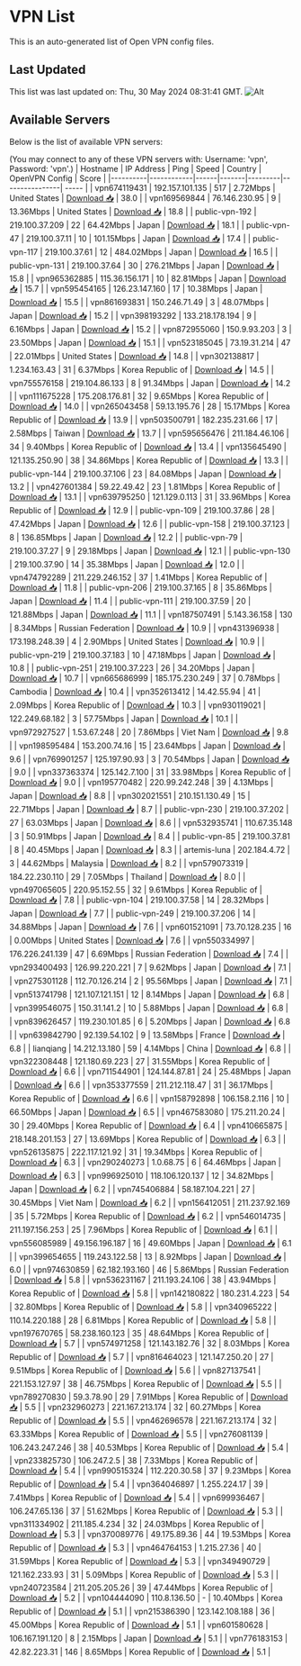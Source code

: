 # VPN List

This is an auto-generated list of Open VPN config files.

## Last Updated

This list was last updated on: Thu, 30 May 2024 08:31:41 GMT.
![Alt](https://repobeats.axiom.co/api/embed/186b98318ef1479477931607c1ad7d823f12451f.svg "Repobeats analytics image")

## Available Servers

Below is the list of available VPN servers:

(You may connect to any of these VPN servers with: Username: 'vpn', Password: 'vpn'.)
| Hostname | IP Address | Ping | Speed | Country | OpenVPN Config | Score |
|----------|------------|------|-------|---------|----------------| ----- |
| vpn674119431 | 192.157.101.135 | 517 | 2.72Mbps | United States | [Download 📥](./configs/server_0_US.ovpn) | 38.0 |
| vpn169569844 | 76.146.230.95 | 9 | 13.36Mbps | United States | [Download 📥](./configs/server_1_US.ovpn) | 18.8 |
| public-vpn-192 | 219.100.37.209 | 22 | 64.42Mbps | Japan | [Download 📥](./configs/server_2_JP.ovpn) | 18.1 |
| public-vpn-47 | 219.100.37.11 | 10 | 101.15Mbps | Japan | [Download 📥](./configs/server_3_JP.ovpn) | 17.4 |
| public-vpn-117 | 219.100.37.61 | 12 | 484.02Mbps | Japan | [Download 📥](./configs/server_4_JP.ovpn) | 16.5 |
| public-vpn-131 | 219.100.37.64 | 30 | 276.21Mbps | Japan | [Download 📥](./configs/server_5_JP.ovpn) | 15.8 |
| vpn965362885 | 115.36.156.171 | 10 | 82.81Mbps | Japan | [Download 📥](./configs/server_6_JP.ovpn) | 15.7 |
| vpn595454165 | 126.23.147.160 | 17 | 10.38Mbps | Japan | [Download 📥](./configs/server_7_JP.ovpn) | 15.5 |
| vpn861693831 | 150.246.71.49 | 3 | 48.07Mbps | Japan | [Download 📥](./configs/server_8_JP.ovpn) | 15.2 |
| vpn398193292 | 133.218.178.194 | 9 | 6.16Mbps | Japan | [Download 📥](./configs/server_9_JP.ovpn) | 15.2 |
| vpn872955060 | 150.9.93.203 | 3 | 23.50Mbps | Japan | [Download 📥](./configs/server_10_JP.ovpn) | 15.1 |
| vpn523185045 | 73.19.31.214 | 47 | 22.01Mbps | United States | [Download 📥](./configs/server_11_US.ovpn) | 14.8 |
| vpn302138817 | 1.234.163.43 | 31 | 6.37Mbps | Korea Republic of | [Download 📥](./configs/server_12_KR.ovpn) | 14.5 |
| vpn755576158 | 219.104.86.133 | 8 | 91.34Mbps | Japan | [Download 📥](./configs/server_13_JP.ovpn) | 14.2 |
| vpn111675228 | 175.208.176.81 | 32 | 9.65Mbps | Korea Republic of | [Download 📥](./configs/server_14_KR.ovpn) | 14.0 |
| vpn265043458 | 59.13.195.76 | 28 | 15.17Mbps | Korea Republic of | [Download 📥](./configs/server_15_KR.ovpn) | 13.9 |
| vpn503500791 | 182.235.231.66 | 17 | 2.58Mbps | Taiwan | [Download 📥](./configs/server_16_TW.ovpn) | 13.7 |
| vpn595656476 | 211.184.46.106 | 34 | 9.40Mbps | Korea Republic of | [Download 📥](./configs/server_17_KR.ovpn) | 13.4 |
| vpn135645490 | 121.135.250.90 | 38 | 34.86Mbps | Korea Republic of | [Download 📥](./configs/server_18_KR.ovpn) | 13.3 |
| public-vpn-144 | 219.100.37.106 | 23 | 84.08Mbps | Japan | [Download 📥](./configs/server_19_JP.ovpn) | 13.2 |
| vpn427601384 | 59.22.49.42 | 23 | 1.81Mbps | Korea Republic of | [Download 📥](./configs/server_20_KR.ovpn) | 13.1 |
| vpn639795250 | 121.129.0.113 | 31 | 33.96Mbps | Korea Republic of | [Download 📥](./configs/server_21_KR.ovpn) | 12.9 |
| public-vpn-109 | 219.100.37.86 | 28 | 47.42Mbps | Japan | [Download 📥](./configs/server_22_JP.ovpn) | 12.6 |
| public-vpn-158 | 219.100.37.123 | 8 | 136.85Mbps | Japan | [Download 📥](./configs/server_23_JP.ovpn) | 12.2 |
| public-vpn-79 | 219.100.37.27 | 9 | 29.18Mbps | Japan | [Download 📥](./configs/server_24_JP.ovpn) | 12.1 |
| public-vpn-130 | 219.100.37.90 | 14 | 35.38Mbps | Japan | [Download 📥](./configs/server_25_JP.ovpn) | 12.0 |
| vpn474792289 | 211.229.246.152 | 37 | 1.41Mbps | Korea Republic of | [Download 📥](./configs/server_26_KR.ovpn) | 11.8 |
| public-vpn-206 | 219.100.37.165 | 8 | 35.86Mbps | Japan | [Download 📥](./configs/server_27_JP.ovpn) | 11.4 |
| public-vpn-111 | 219.100.37.59 | 20 | 121.88Mbps | Japan | [Download 📥](./configs/server_28_JP.ovpn) | 11.1 |
| vpn187507491 | 5.143.36.158 | 130 | 8.34Mbps | Russian Federation | [Download 📥](./configs/server_29_RU.ovpn) | 10.9 |
| vpn431396938 | 173.198.248.39 | 4 | 2.90Mbps | United States | [Download 📥](./configs/server_30_US.ovpn) | 10.9 |
| public-vpn-219 | 219.100.37.183 | 10 | 47.18Mbps | Japan | [Download 📥](./configs/server_31_JP.ovpn) | 10.8 |
| public-vpn-251 | 219.100.37.223 | 26 | 34.20Mbps | Japan | [Download 📥](./configs/server_32_JP.ovpn) | 10.7 |
| vpn665686999 | 185.175.230.249 | 37 | 0.78Mbps | Cambodia | [Download 📥](./configs/server_33_KH.ovpn) | 10.4 |
| vpn352613412 | 14.42.55.94 | 41 | 2.09Mbps | Korea Republic of | [Download 📥](./configs/server_34_KR.ovpn) | 10.3 |
| vpn930119021 | 122.249.68.182 | 3 | 57.75Mbps | Japan | [Download 📥](./configs/server_35_JP.ovpn) | 10.1 |
| vpn972927527 | 1.53.67.248 | 20 | 7.86Mbps | Viet Nam | [Download 📥](./configs/server_36_VN.ovpn) | 9.8 |
| vpn198595484 | 153.200.74.16 | 15 | 23.64Mbps | Japan | [Download 📥](./configs/server_37_JP.ovpn) | 9.6 |
| vpn769901257 | 125.197.90.93 | 3 | 70.54Mbps | Japan | [Download 📥](./configs/server_38_JP.ovpn) | 9.0 |
| vpn337363374 | 125.142.7.100 | 31 | 33.98Mbps | Korea Republic of | [Download 📥](./configs/server_39_KR.ovpn) | 9.0 |
| vpn195770482 | 220.99.242.248 | 39 | 4.13Mbps | Japan | [Download 📥](./configs/server_40_JP.ovpn) | 8.8 |
| vpn302021551 | 210.151.130.49 | 15 | 22.71Mbps | Japan | [Download 📥](./configs/server_41_JP.ovpn) | 8.7 |
| public-vpn-230 | 219.100.37.202 | 27 | 63.03Mbps | Japan | [Download 📥](./configs/server_42_JP.ovpn) | 8.6 |
| vpn532935741 | 110.67.35.148 | 3 | 50.91Mbps | Japan | [Download 📥](./configs/server_43_JP.ovpn) | 8.4 |
| public-vpn-85 | 219.100.37.81 | 8 | 40.45Mbps | Japan | [Download 📥](./configs/server_44_JP.ovpn) | 8.3 |
| artemis-luna | 202.184.4.72 | 3 | 44.62Mbps | Malaysia | [Download 📥](./configs/server_45_MY.ovpn) | 8.2 |
| vpn579073319 | 184.22.230.110 | 29 | 7.05Mbps | Thailand | [Download 📥](./configs/server_46_TH.ovpn) | 8.0 |
| vpn497065605 | 220.95.152.55 | 32 | 9.61Mbps | Korea Republic of | [Download 📥](./configs/server_47_KR.ovpn) | 7.8 |
| public-vpn-104 | 219.100.37.58 | 14 | 28.32Mbps | Japan | [Download 📥](./configs/server_48_JP.ovpn) | 7.7 |
| public-vpn-249 | 219.100.37.206 | 14 | 34.88Mbps | Japan | [Download 📥](./configs/server_49_JP.ovpn) | 7.6 |
| vpn601521091 | 73.70.128.235 | 16 | 0.00Mbps | United States | [Download 📥](./configs/server_50_US.ovpn) | 7.6 |
| vpn550334997 | 176.226.241.139 | 47 | 6.69Mbps | Russian Federation | [Download 📥](./configs/server_51_RU.ovpn) | 7.4 |
| vpn293400493 | 126.99.220.221 | 7 | 9.62Mbps | Japan | [Download 📥](./configs/server_52_JP.ovpn) | 7.1 |
| vpn275301128 | 112.70.126.214 | 2 | 95.56Mbps | Japan | [Download 📥](./configs/server_53_JP.ovpn) | 7.1 |
| vpn513741798 | 121.107.121.151 | 12 | 8.14Mbps | Japan | [Download 📥](./configs/server_54_JP.ovpn) | 6.8 |
| vpn399546075 | 150.31.141.2 | 10 | 5.88Mbps | Japan | [Download 📥](./configs/server_55_JP.ovpn) | 6.8 |
| vpn839626457 | 119.230.101.85 | 6 | 5.20Mbps | Japan | [Download 📥](./configs/server_56_JP.ovpn) | 6.8 |
| vpn639842790 | 92.139.54.102 | 9 | 13.58Mbps | France | [Download 📥](./configs/server_57_FR.ovpn) | 6.8 |
| lianqiang | 14.212.13.180 | 59 | 4.14Mbps | China | [Download 📥](./configs/server_58_CN.ovpn) | 6.8 |
| vpn322308448 | 121.180.69.223 | 27 | 31.55Mbps | Korea Republic of | [Download 📥](./configs/server_59_KR.ovpn) | 6.6 |
| vpn711544901 | 124.144.87.81 | 24 | 25.48Mbps | Japan | [Download 📥](./configs/server_60_JP.ovpn) | 6.6 |
| vpn353377559 | 211.212.118.47 | 31 | 36.17Mbps | Korea Republic of | [Download 📥](./configs/server_61_KR.ovpn) | 6.6 |
| vpn158792898 | 106.158.2.116 | 10 | 66.50Mbps | Japan | [Download 📥](./configs/server_62_JP.ovpn) | 6.5 |
| vpn467583080 | 175.211.20.24 | 30 | 29.40Mbps | Korea Republic of | [Download 📥](./configs/server_63_KR.ovpn) | 6.4 |
| vpn410665875 | 218.148.201.153 | 27 | 13.69Mbps | Korea Republic of | [Download 📥](./configs/server_64_KR.ovpn) | 6.3 |
| vpn526135875 | 222.117.121.92 | 31 | 19.34Mbps | Korea Republic of | [Download 📥](./configs/server_65_KR.ovpn) | 6.3 |
| vpn290240273 | 1.0.68.75 | 6 | 64.46Mbps | Japan | [Download 📥](./configs/server_66_JP.ovpn) | 6.3 |
| vpn996925010 | 118.106.120.137 | 12 | 34.82Mbps | Japan | [Download 📥](./configs/server_67_JP.ovpn) | 6.2 |
| vpn745406884 | 58.187.104.221 | 27 | 30.45Mbps | Viet Nam | [Download 📥](./configs/server_68_VN.ovpn) | 6.2 |
| vpn156412051 | 211.237.92.169 | 35 | 5.72Mbps | Korea Republic of | [Download 📥](./configs/server_69_KR.ovpn) | 6.2 |
| vpn546014735 | 211.197.156.253 | 25 | 7.96Mbps | Korea Republic of | [Download 📥](./configs/server_70_KR.ovpn) | 6.1 |
| vpn556085989 | 49.156.196.187 | 16 | 49.60Mbps | Japan | [Download 📥](./configs/server_71_JP.ovpn) | 6.1 |
| vpn399654655 | 119.243.122.58 | 13 | 8.92Mbps | Japan | [Download 📥](./configs/server_72_JP.ovpn) | 6.0 |
| vpn974630859 | 62.182.193.160 | 46 | 5.86Mbps | Russian Federation | [Download 📥](./configs/server_73_RU.ovpn) | 5.8 |
| vpn536231167 | 211.193.24.106 | 38 | 43.94Mbps | Korea Republic of | [Download 📥](./configs/server_74_KR.ovpn) | 5.8 |
| vpn142180822 | 180.231.4.223 | 54 | 32.80Mbps | Korea Republic of | [Download 📥](./configs/server_75_KR.ovpn) | 5.8 |
| vpn340965222 | 110.14.220.188 | 28 | 6.81Mbps | Korea Republic of | [Download 📥](./configs/server_76_KR.ovpn) | 5.8 |
| vpn197670765 | 58.238.160.123 | 35 | 48.64Mbps | Korea Republic of | [Download 📥](./configs/server_77_KR.ovpn) | 5.7 |
| vpn574971258 | 121.143.182.76 | 32 | 8.03Mbps | Korea Republic of | [Download 📥](./configs/server_78_KR.ovpn) | 5.7 |
| vpn816464023 | 121.147.250.20 | 27 | 9.51Mbps | Korea Republic of | [Download 📥](./configs/server_79_KR.ovpn) | 5.6 |
| vpn827137541 | 221.153.127.97 | 38 | 46.75Mbps | Korea Republic of | [Download 📥](./configs/server_80_KR.ovpn) | 5.5 |
| vpn789270830 | 59.3.78.90 | 29 | 7.91Mbps | Korea Republic of | [Download 📥](./configs/server_81_KR.ovpn) | 5.5 |
| vpn232960273 | 221.167.213.174 | 32 | 60.27Mbps | Korea Republic of | [Download 📥](./configs/server_82_KR.ovpn) | 5.5 |
| vpn462696578 | 221.167.213.174 | 32 | 63.33Mbps | Korea Republic of | [Download 📥](./configs/server_83_KR.ovpn) | 5.5 |
| vpn276081139 | 106.243.247.246 | 38 | 40.53Mbps | Korea Republic of | [Download 📥](./configs/server_84_KR.ovpn) | 5.4 |
| vpn233825730 | 106.247.2.5 | 38 | 7.33Mbps | Korea Republic of | [Download 📥](./configs/server_85_KR.ovpn) | 5.4 |
| vpn990515324 | 112.220.30.58 | 37 | 9.23Mbps | Korea Republic of | [Download 📥](./configs/server_86_KR.ovpn) | 5.4 |
| vpn364046897 | 1.255.224.17 | 39 | 7.41Mbps | Korea Republic of | [Download 📥](./configs/server_87_KR.ovpn) | 5.4 |
| vpn699936467 | 106.247.65.136 | 37 | 51.62Mbps | Korea Republic of | [Download 📥](./configs/server_88_KR.ovpn) | 5.3 |
| vpn311334902 | 211.185.4.234 | 32 | 24.03Mbps | Korea Republic of | [Download 📥](./configs/server_89_KR.ovpn) | 5.3 |
| vpn370089776 | 49.175.89.36 | 44 | 19.53Mbps | Korea Republic of | [Download 📥](./configs/server_90_KR.ovpn) | 5.3 |
| vpn464764153 | 1.215.27.36 | 40 | 31.59Mbps | Korea Republic of | [Download 📥](./configs/server_91_KR.ovpn) | 5.3 |
| vpn349490729 | 121.162.233.93 | 31 | 5.09Mbps | Korea Republic of | [Download 📥](./configs/server_92_KR.ovpn) | 5.3 |
| vpn240723584 | 211.205.205.26 | 39 | 47.44Mbps | Korea Republic of | [Download 📥](./configs/server_93_KR.ovpn) | 5.2 |
| vpn104444090 | 110.8.136.50 | - | 10.40Mbps | Korea Republic of | [Download 📥](./configs/server_94_KR.ovpn) | 5.1 |
| vpn215386390 | 123.142.108.188 | 36 | 45.00Mbps | Korea Republic of | [Download 📥](./configs/server_95_KR.ovpn) | 5.1 |
| vpn601580628 | 106.167.191.120 | 8 | 2.15Mbps | Japan | [Download 📥](./configs/server_96_JP.ovpn) | 5.1 |
| vpn776183153 | 42.82.223.31 | 146 | 8.65Mbps | Korea Republic of | [Download 📥](./configs/server_97_KR.ovpn) | 5.1 |
